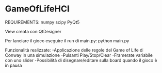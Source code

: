 # GameOfLifeHCI

REQUIREMENTS:
numpy
scipy
PyQt5

View creata con QtDesigner

Per lanciare il gioco eseguire il run di main.py:
python main.py

Funzionalità realizzate:
-Applicazione delle regole del Game of Life di Conway in una simulazione
-Pulsanti Play/Stop/Clear
-Framerate variabile con uno slider
-Possibilità di disegnare/editare sulla board quando il gioco è in pausa 

